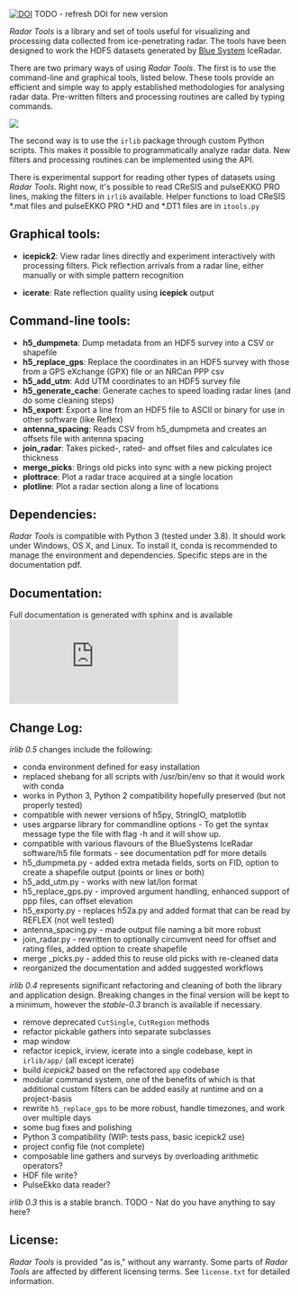 [![DOI](https://zenodo.org/badge/DOI/10.5281/zenodo.439723.svg)](https://doi.org/10.5281/zenodo.439723)
TODO - refresh DOI for new version

*Radar Tools* is a library and set of tools useful for visualizing and
processing data collected from ice-penetrating radar. The tools have been
designed to work the HDF5 datasets generated by [Blue
System](http://www.radar.bluesystem.ca/) IceRadar.

There are two primary ways of using *Radar Tools*. The first is to use the
command-line and graphical tools, listed below. These tools provide an
efficient and simple way to apply established methodologies for analysing radar
data. Pre-written filters and processing routines are called by typing
commands.

![](http://njwilson23.github.com/radar_tools/images/repo_image.png)

The second way is to use the ``irlib`` package through custom Python scripts.
This makes it possible to programmatically analyze radar data. New filters and
processing routines can be implemented using the API.

There is experimental support for reading other types of datasets using *Radar
Tools*. Right now, it's possible to read CReSIS and pulseEKKO PRO lines, making
the filters in ``irlib`` available. Helper functions to load CReSIS \*.mat files
and pulseEKKO PRO \*.HD and \*.DT1 files are in ``itools.py``

Graphical tools:
----------------

- **icepick2**: View radar lines directly and experiment interactively with
  processing filters. Pick reflection arrivals from a radar line, either
  manually or with simple pattern recognition

- **icerate**: Rate reflection quality using **icepick** output


Command-line tools:
-------------------

- **h5_dumpmeta**: Dump metadata from an HDF5 survey into a CSV or shapefile
- **h5_replace_gps**: Replace the coordinates in an HDF5 survey with those from
  a GPS eXchange (GPX) file or an NRCan PPP csv 
- **h5_add_utm**: Add UTM coordinates to an HDF5 survey file 
- **h5_generate_cache**: Generate caches to speed loading radar lines (and do some cleaning steps)
- **h5_export**: Export a line from an HDF5 file to ASCII or binary for use in other software (like Reflex)
- **antenna_spacing**: Reads CSV from h5_dumpmeta and creates an offsets file with antenna spacing
- **join_radar**: Takes picked-, rated- and offset files and calculates ice thickness
- **merge_picks**: Brings old picks into sync with a new picking project
- **plottrace**: Plot a radar trace acquired at a single location
- **plotline**: Plot a radar section along a line of locations

Dependencies:
-------------

*Radar Tools* is compatible with Python 3 (tested under 3.8). It should work under Windows, OS X, 
and Linux.  To install it, conda is recommended to manage the environment and dependencies. 
Specific steps are in the documentation pdf.


Documentation:
-------------
Full documentation is generated with sphinx and is available ![here](http://njwilson23.github.com/radar_tools/irlib_documentation.pdf)

Change Log: 
------------------

*irlib 0.5* changes include the following: 
- conda environment defined for easy installation
- replaced shebang for all scripts with /usr/bin/env so that it would work with conda
- works in Python 3, Python 2 compatibility hopefully preserved (but not properly tested)
- compatible with newer versions of h5py, StringIO, matplotlib
- uses argparse library for commandline options - To get the syntax message type the file with flag -h and it will show up. 
- compatible with various flavours of the BlueSystems IceRadar software/h5 file formats - see documentation pdf for more details
- h5_dumpmeta.py - added extra metada fields, sorts on FID, option to create a shapefile output (points or lines or both)
- h5_add_utm.py - works with new lat/lon format 
- h5_replace_gps.py - improved argument handling, enhanced support of ppp files, can offset elevation
- h5_exporty.py - replaces h52a.py and added format that can be read by REFLEX (not well tested)
- antenna_spacing.py - made output file naming a bit more robust
- join_radar.py - rewritten to optionally circumvent need for offset and rating files, added option to create shapefile
- merge _picks.py - added this to reuse old picks with re-cleaned data
- reorganized the documentation and added suggested workflows

*irlib 0.4* represents significant refactoring and cleaning of both the library
and application design. Breaking changes in the final version will be kept to a
minimum, however the *stable-0.3* branch is available if necessary.

- remove deprecated `CutSingle`, `CutRegion` methods
- refactor pickable gathers into separate subclasses
- map window
- refactor icepick, irview, icerate into a single codebase, kept in `irlib/app/`
  (all except icerate)
- build *icepick2* based on the refactored `app` codebase
- modular command system, one of the benefits of which is that additional custom
  filters can be added easily at runtime and on a project-basis
- rewrite ``h5_replace_gps`` to be more robust, handle timezones, and work over
  multiple days
- some bug fixes and polishing
- Python 3 compatibility (WIP: tests pass, basic icepick2 use)
- project config file (not complete)
- composable line gathers and surveys by overloading arithmetic operators?
- HDF file write?
- PulseEkko data reader?


*irlib 0.3* this is a stable branch. 
TODO - Nat do you have anything to say here? 


License:
--------

*Radar Tools* is provided "as is," without any warranty. Some parts of
*Radar Tools* are affected by different licensing terms. See `license.txt` for
detailed information.

